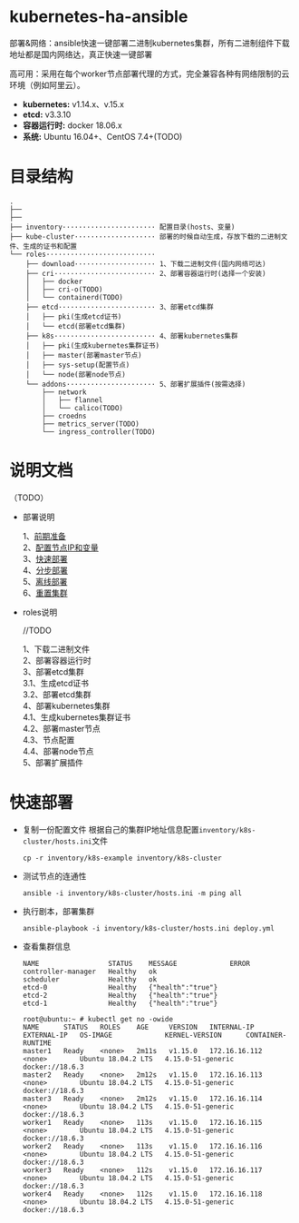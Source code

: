 # kubernetes-ha-ansible

部署&网络：ansible快速一键部署二进制kubernetes集群，所有二进制组件下载地址都是国内网络达，真正快速一键部署  

高可用：采用在每个worker节点部署代理的方式，完全兼容各种有网络限制的云环境（例如阿里云）。 

- **kubernetes:** v1.14.x、v.15.x
- **etcd:** v3.3.10
- **容器运行时:** docker 18.06.x
- **系统:** Ubuntu 16.04+、CentOS 7.4+(TODO)

# 目录结构

```
.  
├── 
├── 
├── inventory······················· 配置目录(hosts、变量)
├── kube-cluster···················· 部署的时候自动生成，存放下载的二进制文件、生成的证书和配置
└── roles···························
    ├── download···················· 1、下载二进制文件(国内网络可达)
    ├── cri························· 2、部署容器运行时(选择一个安装)    
    │   ├── docker
    │   ├── cri-o(TODO)
    │   └── containerd(TODO)
    ├── etcd························ 3、部署etcd集群  
    │   ├── pki(生成etcd证书)
    │   └── etcd(部署etcd集群)
    ├── k8s························· 4、部署kubernetes集群 
    │   ├── pki(生成kubernetes集群证书)
    │   ├── master(部署master节点)
    │   ├── sys-setup(配置节点)
    │   └── node(部署node节点)
    └── addons······················ 5、部署扩展插件(按需选择)    
        ├── network
        │   ├── flannel
        │   └── calico(TODO)
        ├── croedns
        ├── metrics_server(TODO)
        └── ingress_controller(TODO) 
```



# 说明文档

（TODO）

- 部署说明  
  
  1、[前期准备](docs/deploy/1、前期准备.md)  
  2、[配置节点IP和变量](docs/deploy/2、配置节点IP和变量.md)   
  3、[快速部署](docs/deploy/3、快速部署.md)   
  4、[分步部署](docs/deploy/4、分步部署.md)  
  5、[离线部署](docs/deploy/5、离线部署.md)  
  6、[重置集群](docs/deploy/6、重置集群.md)  
  
- roles说明  
  
  //TODO

  1、下载二进制文件  
  2、部署容器运行时  
  3、部署etcd集群  
  ​ ​ ​ ​ ​ ​ 3.1、生成etcd证书  
  ​ ​ ​ ​ ​ ​ 3.2、部署etcd集群  
  4、部署kubernetes集群  
  ​ ​ ​ ​ ​ ​  4.1、生成kubernetes集群证书  
  ​ ​ ​ ​ ​ ​ 4.2、部署master节点  
  ​ ​ ​ ​ ​ ​ 4.3、节点配置  
  ​ ​ ​ ​ ​ ​ 4.4、部署node节点  
  5、部署扩展插件  
  
  

# 快速部署

- 复制一份配置文件
  根据自己的集群IP地址信息配置`inventory/k8s-cluster/hosts.ini`文件

  ```
  cp -r inventory/k8s-example inventory/k8s-cluster
  ```

- 测试节点的连通性

  ```
  ansible -i inventory/k8s-cluster/hosts.ini -m ping all
  ```

- 执行剧本，部署集群

  ```
  ansible-playbook -i inventory/k8s-cluster/hosts.ini deploy.yml
  ```

- 查看集群信息

  ```
  NAME                 STATUS    MESSAGE             ERROR
  controller-manager   Healthy   ok                  
  scheduler            Healthy   ok                  
  etcd-0               Healthy   {"health":"true"}   
  etcd-2               Healthy   {"health":"true"}   
  etcd-1               Healthy   {"health":"true"}   
  ```

  ```
  root@ubuntu:~ # kubectl get no -owide
  NAME      STATUS   ROLES    AGE     VERSION   INTERNAL-IP     EXTERNAL-IP   OS-IMAGE             KERNEL-VERSION      CONTAINER-RUNTIME
  master1   Ready    <none>   2m11s   v1.15.0   172.16.16.112   <none>        Ubuntu 18.04.2 LTS   4.15.0-51-generic   docker://18.6.3
  master2   Ready    <none>   2m12s   v1.15.0   172.16.16.113   <none>        Ubuntu 18.04.2 LTS   4.15.0-51-generic   docker://18.6.3
  master3   Ready    <none>   2m12s   v1.15.0   172.16.16.114   <none>        Ubuntu 18.04.2 LTS   4.15.0-51-generic   docker://18.6.3
  worker1   Ready    <none>   113s    v1.15.0   172.16.16.115   <none>        Ubuntu 18.04.2 LTS   4.15.0-51-generic   docker://18.6.3
  worker2   Ready    <none>   113s    v1.15.0   172.16.16.116   <none>        Ubuntu 18.04.2 LTS   4.15.0-51-generic   docker://18.6.3
  worker3   Ready    <none>   112s    v1.15.0   172.16.16.117   <none>        Ubuntu 18.04.2 LTS   4.15.0-51-generic   docker://18.6.3
  worker4   Ready    <none>   112s    v1.15.0   172.16.16.118   <none>        Ubuntu 18.04.2 LTS   4.15.0-51-generic   docker://18.6.3
  ```
